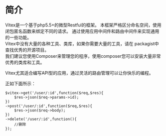 # 简介

Vitex是一个基于php5.5+的微型Restful的框架。
本框架严格区分命名空间，使用闭包匿名函数来绑定不同的请求。
通过使用应用中间件和路由中间件来实现通用的一些功能。   
Vitex中没有大量的各种工具、类库，如果你需要大量的工具，请在 packagist中查找优秀的开源项目。    
我们建议您使用Composer来管理您的程序，使用composer您可以安装大量非常优秀的类库和工具。   

Vitex尤其适合编写API型的应用，通过灵活的路由管理可以让你快乐的编程。

正如下面所示：  

	$vitex->get('/user/:id',function($req,$res){
		$res->json($req->params->id);
	})
	->post('/user/:id',function($req,$res){
		$res->json($req->body);
	})
	->delete('/user/:id',function(){
		//删除
	});